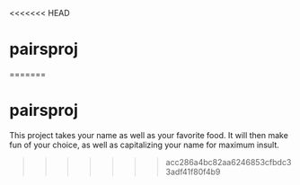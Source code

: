 <<<<<<< HEAD
# pairsproj
=======
# pairsproj
This project takes your name as well as your favorite food.  It will then make fun of your choice, as well as capitalizing your name for maximum insult.
>>>>>>> acc286a4bc82aa6246853cfbdc33adf41f80f4b9
